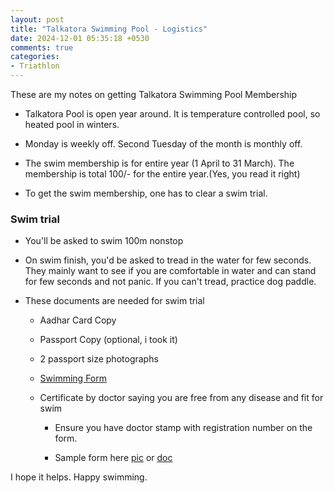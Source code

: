 ```yaml
---
layout: post
title: "Talkatora Swimming Pool - Logistics"
date: 2024-12-01 05:35:18 +0530
comments: true
categories: 
- Triathlon
---
```


<!--more-->

These are my notes on getting Talkatora Swimming Pool Membership

* Talkatora Pool is open year around. It is temperature controlled pool, so heated pool in winters.

* Monday is weekly off. Second Tuesday of the month is monthly off.

* The swim membership is for entire year (1 April to 31 March). The membership is total 100/- for the entire year.(Yes, you read it right)

* To get the swim membership, one has to clear a swim trial. 

  

### Swim trial

* You'll be asked to swim 100m nonstop

* On swim finish, you'd be asked to tread in the water for few seconds. They mainly want to see if you are comfortable in water and can stand for few seconds and not panic. If you can't tread, practice dog paddle.

* These documents are needed for swim trial
  * Aadhar Card Copy
  
  * Passport Copy (optional, i took it)
  
  * 2 passport size photographs
  
  * [Swimming Form](https://drive.google.com/file/d/1Adt6cRnI4ju3-Vhehql-0U-pDGrcrGzn/view?usp=sharing) 
  
  * Certificate by doctor saying you are free from any disease and fit for swim 
    * Ensure you have doctor stamp with registration number on the form.
    
    * Sample form here [pic](https://drive.google.com/file/d/102fguf3ZdHK2DtD2KXIBs3gNSikWu647/view?usp=sharing) or  [doc](https://docs.google.com/document/d/1Ad1DqWLUUfAiKhdL0EdgZeuqx7devWvx/edit?usp=sharing&ouid=102157091472612773313&rtpof=true&sd=true)
    
      

I hope it helps. Happy swimming.

